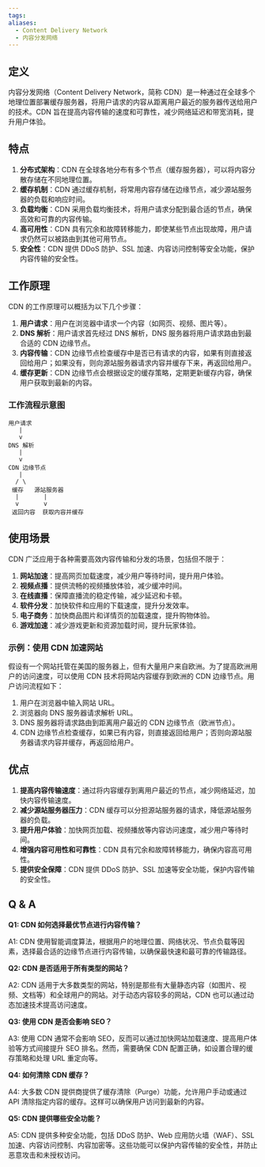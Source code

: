 ```yaml
---
tags: 
aliases:
  - Content Delivery Network
  - 内容分发网络
---
```


## 定义

内容分发网络（Content Delivery Network，简称 CDN）是一种通过在全球多个地理位置部署缓存服务器，将用户请求的内容从距离用户最近的服务器传送给用户的技术。CDN 旨在提高内容传输的速度和可靠性，减少网络延迟和带宽消耗，提升用户体验。

## 特点

1. **分布式架构**：CDN 在全球各地分布有多个节点（缓存服务器），可以将内容分散存储在不同地理位置。
2. **缓存机制**：CDN 通过缓存机制，将常用内容存储在边缘节点，减少源站服务器的负载和响应时间。
3. **负载均衡**：CDN 采用负载均衡技术，将用户请求分配到最合适的节点，确保高效和可靠的内容传输。
4. **高可用性**：CDN 具有冗余和故障转移能力，即使某些节点出现故障，用户请求仍然可以被路由到其他可用节点。
5. **安全性**：CDN 提供 DDoS 防护、SSL 加速、内容访问控制等安全功能，保护内容传输的安全性。

## 工作原理

CDN 的工作原理可以概括为以下几个步骤：

1. **用户请求**：用户在浏览器中请求一个内容（如网页、视频、图片等）。
2. **DNS 解析**：用户请求首先经过 DNS 解析，DNS 服务器将用户请求路由到最合适的 CDN 边缘节点。
3. **内容传输**：CDN 边缘节点检查缓存中是否已有请求的内容，如果有则直接返回给用户；如果没有，则向源站服务器请求内容并缓存下来，再返回给用户。
4. **缓存更新**：CDN 边缘节点会根据设定的缓存策略，定期更新缓存内容，确保用户获取到最新的内容。

### 工作流程示意图

```plaintext
用户请求
   |
   v
DNS 解析
   |
   v
CDN 边缘节点
   |
  / \
 缓存   源站服务器
  |       |
  v       v
 返回内容  获取内容并缓存
```

## 使用场景

CDN 广泛应用于各种需要高效内容传输和分发的场景，包括但不限于：

1. **网站加速**：提高网页加载速度，减少用户等待时间，提升用户体验。
2. **视频点播**：提供流畅的视频播放体验，减少缓冲时间。
3. **在线直播**：保障直播流的稳定传输，减少延迟和卡顿。
4. **软件分发**：加快软件和应用的下载速度，提升分发效率。
5. **电子商务**：加快商品图片和详情页的加载速度，提升购物体验。
6. **游戏加速**：减少游戏更新和资源加载时间，提升玩家体验。

### 示例：使用 CDN 加速网站

假设有一个网站托管在美国的服务器上，但有大量用户来自欧洲。为了提高欧洲用户的访问速度，可以使用 CDN 技术将网站内容缓存到欧洲的 CDN 边缘节点。用户访问流程如下：

1. 用户在浏览器中输入网站 URL。
2. 浏览器向 DNS 服务器请求解析 URL。
3. DNS 服务器将请求路由到距离用户最近的 CDN 边缘节点（欧洲节点）。
4. CDN 边缘节点检查缓存，如果已有内容，则直接返回给用户；否则向源站服务器请求内容并缓存，再返回给用户。

## 优点

1. **提高内容传输速度**：通过将内容缓存到离用户最近的节点，减少网络延迟，加快内容传输速度。
2. **减少源站服务器压力**：CDN 缓存可以分担源站服务器的请求，降低源站服务器的负载。
3. **提升用户体验**：加快网页加载、视频播放等内容访问速度，减少用户等待时间。
4. **增强内容可用性和可靠性**：CDN 具有冗余和故障转移能力，确保内容高可用性。
5. **提供安全保障**：CDN 提供 DDoS 防护、SSL 加速等安全功能，保护内容传输的安全性。

## Q & A

**Q1: CDN 如何选择最优节点进行内容传输？**

A1: CDN 使用智能调度算法，根据用户的地理位置、网络状况、节点负载等因素，选择最合适的边缘节点进行内容传输，以确保最快速和最可靠的传输路径。

**Q2: CDN 是否适用于所有类型的网站？**

A2: CDN 适用于大多数类型的网站，特别是那些有大量静态内容（如图片、视频、文档等）和全球用户的网站。对于动态内容较多的网站，CDN 也可以通过动态加速技术提高访问速度。

**Q3: 使用 CDN 是否会影响 SEO？**

A3: 使用 CDN 通常不会影响 SEO，反而可以通过加快网站加载速度、提高用户体验等方式间接提升 SEO 排名。然而，需要确保 CDN 配置正确，如设置合理的缓存策略和处理 URL 重定向等。

**Q4: 如何清除 CDN 缓存？**

A4: 大多数 CDN 提供商提供了缓存清除（Purge）功能，允许用户手动或通过 API 清除指定内容的缓存。这样可以确保用户访问到最新的内容。

**Q5: CDN 提供哪些安全功能？**

A5: CDN 提供多种安全功能，包括 DDoS 防护、Web 应用防火墙（WAF）、SSL 加速、内容访问控制、内容加密等。这些功能可以保护内容传输的安全性，并防止恶意攻击和未授权访问。

